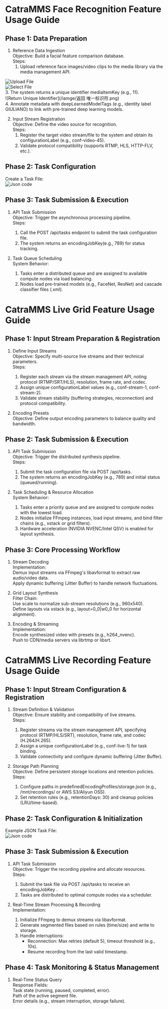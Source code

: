 
<!-- by 梁梅-->

# CatraMMS Face Recognition Feature Usage Guide

## Phase 1: Data Preparation  
1. Reference Data Ingestion  
   Objective: Build a facial feature comparison database.  
   Steps:  
     1. Upload reference face images/video clips to the media library via the media management API.

![Upload File](/iamge/点击上传文件按钮.png)  
![Select File](/iamge/选择上传文件.png)  
     3. The system returns a unique identifier medialtemKey (e.g., 11).  
![Return Unique Identifier](/iamge/返回 唯一标识符.png)  
     4. Annotate metadata with deepLearnedModelTags (e.g., identity label GIULIANO) to link with pre-trained deep learning models.  

2. Input Stream  Registration  
   Objective: Define the video source for recognition.  
   Steps:  
     1. Register the target video stream/file to the system and obtain its configurationLabel (e.g., conf-video-45).  
     2. Validate protocol compatibility (supports RTMP, HLS, HTTP-FLV, etc.).  

## Phase 2: Task Configuration  
Create a Task File:  
![Json code](/iamge/人脸识别任务Json代码.png)

## Phase 3: Task Submission & Execution  
1. API Task Submission  
   Objective: Trigger the asynchronous processing pipeline.  
   Steps:  
     1. Call the POST /api/tasks endpoint to submit the task configuration file.  
     2. The system returns an encodingJobKey(e.g., 789) for status tracking.  

2. Task Queue Scheduling  
   System Behavior:  
     1. Tasks enter a distributed queue and are assigned to available compute nodes via load balancing.  
     2. Nodes load pre-trained models (e.g., FaceNet, ResNet) and cascade classifier files (.xml).  

# CatraMMS Live Grid Feature Usage Guide  

## Phase 1: Input Stream Preparation & Registration  
1. Define Input Streams  
   Objective: Specify multi-source live streams and their technical parameters.  
   Steps:  
     1. Register each stream via the stream management API, noting protocol (RTMP/SRT/HLS), resolution, frame rate, and codec.  
     2. Assign unique configurationLabel values (e.g., conf-stream-1, conf-stream-2).  
     3. Validate stream stability (buffering strategies, reconnection) and protocol compatibility.  

2. Encoding Presets  
   Objective: Define output encoding parameters to balance quality and bandwidth.  

## Phase 2: Task Submission & Execution  
1. API Task Submission  
   Objective: Trigger the distributed synthesis pipeline.  
   Steps:  
     1. Submit the task configuration file via POST /api/tasks.  
     2. The system returns an encodingJobKey (e.g., 789) and initial status (queued/running).  

2. Task Scheduling & Resource Allocation  
   System Behavior:  
     1. Tasks enter a priority queue and are assigned to compute nodes with the lowest load.  
     2. Nodes initialize FFmpeg instances, load input streams, and bind filter chains (e.g., xstack or grid filters).  
     3. Hardware acceleration (NVIDIA NVENC/Intel QSV) is enabled for layout synthesis.  

## Phase 3: Core Processing Workflow  
1. Stream Decoding  
   Implementation:  
      Demux input streams via FFmpeg's libavformat to extract raw audio/video data.  
      Apply dynamic buffering (Jitter Buffer) to handle network fluctuations.  

2. Grid Layout Synthesis  
   Filter Chain:  
      Use scale to normalize sub-stream resolutions (e.g., 960x540).  
      Define layouts via xstack (e.g., layout=0_0|w0_0 for horizontal alignment).  

3. Encoding & Streaming  
   Implementation:  
      Encode synthesized video with presets (e.g., h264_nvenc).  
      Push to CDN/media servers via librtmp or libsrt.  

# CatraMMS Live Recording Feature Usage Guide  

## Phase 1: Input Stream Configuration & Registration  
1. Stream Definition & Validation  
   Objective: Ensure stability and compatibility of live streams.  
   Steps:  
     1. Register streams via the stream management API, specifying protocol (RTMP/HLS/SRT), resolution, frame rate, and codec (H.264/H.265).  
     2. Assign a unique configurationLabel (e.g., conf-live-1) for task binding.  
     3. Validate connectivity and configure dynamic buffering (Jitter Buffer).  

2. Storage Path Planning  
   Objective: Define persistent storage locations and retention policies.  
   Steps:  
     1. Configure paths in predefinedEncodingProfiles/storage.json (e.g., /mnt/recordings/ or AWS S3/Aliyun OSS).  
     2. Set retention rules (e.g., retentionDays: 30) and cleanup policies (LRU/time-based).  

## Phase 2: Task Configuration & Initialization  
Example JSON Task File:  
![Json code](/iamge/直播录制json代码.png)

## Phase 3: Task Submission & Execution  
1. API Task Submission  
   Objective: Trigger the recording pipeline and allocate resources.  
   Steps:  
     1. Submit the task file via POST /api/tasks to receive an encodingJobKey .  
     2. Tasks are distributed to optimal compute nodes via a scheduler.  

2. Real-Time Stream Processing & Recording  
   Implementation:  
     1. Initialize FFmpeg to demux streams via libavformat.  
     2. Generate segmented files based on rules (time/size) and write to storage.  
     3. Handle interruptions:  
        - Reconnection: Max retries (default 5), timeout threshold (e.g., 10s).  
        - Resume recording from the last valid timestamp.  

## Phase 4: Task Monitoring & Status Management  
1. Real-Time Status Query  
   Response Fields:  
       Task state (running, paused, completed, error).  
       Path of the active segment file.  
       Error details (e.g., stream interruption, storage failure).  
